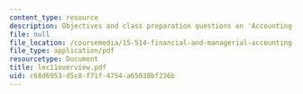 ```yaml
---
content_type: resource
description: Objectives and class preparation questions on 'Accounting for Taxes'.
file: null
file_location: /coursemedia/15-514-financial-and-managerial-accounting-summer-2003/c68d6953d5c8f71f4754a65038bf236b_lec11overview.pdf
file_type: application/pdf
resourcetype: Document
title: lec11overview.pdf
uid: c68d6953-d5c8-f71f-4754-a65038bf236b
---
```

